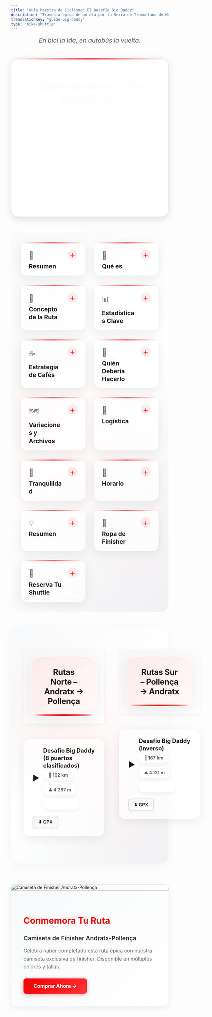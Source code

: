 ```yaml
---
title: "Guía Maestra de Ciclismo: El Desafío Big Daddy"
description: "Travesía épica de un día por la Serra de Tramuntana de Mallorca con 8 puertos clasificados y puertos bonus opcionales"
translationKey: "guide-big-daddy"
type: "bike-shuttle"
---
```


<p class="header-subtitle">
En bici la ida, en autobús la vuelta.
</p>

<div class="hero-intro-banner">
<div class="hero-intro-content">
<p class="hero-intro-centered fade-in-up">
¿Será este tu <strong>mejor día sobre la bici?</strong>
</p>
<p class="hero-intro-main fade-in-up delay-1">
Una travesía épica de todo el día por la <span class="highlight">Serra de Tramuntana de Mallorca</span> con tres puertos "bonus" opcionales para mayor desafío: <strong>Port des Canonge</strong>, <strong>Port de Valldemossa</strong> y <strong>Port de Sa Calobra</strong>
</p>
<p class="hero-intro-features fade-in-up delay-2">
Asfalto suave como la mantequilla • 8 puertos clasificados • Acantilados costeros • Bosque de pinos • Altas montañas • Pueblos con cafés frecuentes
</p>
</div>
</div>

<style>
/* Apple 2025 Design System - CSS Variables */
:root {
  --font-system: -apple-system, BlinkMacSystemFont, "SF Pro Display", "Segoe UI", Roboto, "Helvetica Neue", Arial, sans-serif;
  --brand-color: #f10000;
  --text-primary: #1d1d1f;
  --text-secondary: #6e6e73;
  --bg-primary: #ffffff;
  --bg-secondary: #f5f5f7;
  --border-light: rgba(0, 0, 0, 0.1);
  --shadow-sm: 0 2px 8px rgba(0, 0, 0, 0.08);
  --shadow-md: 0 8px 24px rgba(0, 0, 0, 0.12);
  --shadow-lg: 0 16px 48px rgba(0, 0, 0, 0.16);
  --transition-fast: 0.3s cubic-bezier(0.4, 0, 0.2, 1);
  --radius-sm: 12px;
  --radius-md: 18px;
  --radius-lg: 24px;
}

/* Typography Reset */
h1, h2, h3, p {
  font-family: var(--font-system);
  color: var(--text-primary);
}

/* Page Title */
h1 {
  text-align: center;
  margin-bottom: 1rem;
  font-size: 2.75rem;
  font-weight: 700;
  letter-spacing: -0.02em;
}

/* Header Subtitle */
.header-subtitle {
  font-size: 1.25rem;
  line-height: 1.6;
  color: var(--text-secondary);
  font-weight: 500;
  font-style: italic;
  text-align: center;
  margin: 0 auto 2.5rem auto;
  max-width: 800px;
  letter-spacing: -0.01em;
}

/* Hero Intro Banner - Clean Card Design */
.hero-intro-banner {
  margin: 0 0 3rem 0;
  padding: 3rem 2.5rem;
  background: var(--bg-primary);
  border: 1px solid var(--border-light);
  border-radius: var(--radius-lg);
  box-shadow: var(--shadow-md);
  position: relative;
  overflow: hidden;
}

.hero-intro-banner::before {
  content: '';
  position: absolute;
  top: 0;
  left: 0;
  right: 0;
  height: 4px;
  background: linear-gradient(90deg, transparent, var(--brand-color), transparent);
  opacity: 0.8;
}

/* Hero Intro Content */
.hero-intro-content {
  position: relative;
  z-index: 1;
  display: flex;
  flex-direction: column;
  gap: 1.25rem;
}

/* Centered Text */
.hero-intro-centered {
  font-size: 2rem;
  line-height: 1.3;
  font-weight: 700;
  text-align: center;
  margin: 0;
  color: var(--text-primary);
  letter-spacing: -0.02em;
}

.hero-intro-centered strong {
  background: linear-gradient(135deg, var(--brand-color) 0%, #ff3333 100%);
  -webkit-background-clip: text;
  -webkit-text-fill-color: transparent;
  background-clip: text;
}

/* Main Paragraph */
.hero-intro-main {
  font-size: 1.35rem;
  line-height: 1.6;
  color: var(--text-primary);
  font-weight: 400;
  text-align: center;
  margin: 0;
  letter-spacing: -0.01em;
}

.hero-intro-main strong {
  font-weight: 600;
  color: var(--text-primary);
}

/* Highlight Styles */
.highlight {
  background: linear-gradient(135deg, rgba(241, 0, 0, 0.1) 0%, rgba(255, 51, 51, 0.05) 100%);
  padding: 0.2rem 0.6rem;
  border-radius: 6px;
  font-weight: 600;
  color: var(--text-primary);
}

.highlight-red {
  background: linear-gradient(135deg, var(--brand-color) 0%, #ff3333 100%);
  color: white;
  padding: 0.25rem 0.75rem;
  border-radius: 8px;
  font-weight: 700;
  box-shadow: 0 2px 8px rgba(241, 0, 0, 0.25);
}

/* Hero Links */
.hero-link {
  text-decoration: none;
  display: inline-block;
  transition: var(--transition-fast);
  cursor: pointer;
}

.hero-link:hover {
  transform: translateY(-2px);
  box-shadow: 0 4px 12px rgba(241, 0, 0, 0.3);
}

/* Features Line */
.hero-intro-features {
  font-size: 1.1rem;
  line-height: 1.6;
  color: var(--text-secondary);
  text-align: center;
  margin: 0;
  font-weight: 500;
  letter-spacing: 0.01em;
}

/* Fade-in Animations */
@keyframes fadeInUp {
  from {
    opacity: 0;
    transform: translateY(20px);
  }
  to {
    opacity: 1;
    transform: translateY(0);
  }
}

.fade-in-up {
  animation: fadeInUp 0.6s cubic-bezier(0.4, 0, 0.2, 1) forwards;
  opacity: 0;
}

.fade-in-up.delay-1 {
  animation-delay: 0.15s;
}

.fade-in-up.delay-2 {
  animation-delay: 0.3s;
}

.fade-in-up.delay-3 {
  animation-delay: 0.45s;
}

/* Mobile Responsive */
@media (max-width: 768px) {
  h1 {
    font-size: 2rem;
  }

  .header-subtitle {
    font-size: 1.1rem;
    margin-bottom: 2rem;
    padding: 0 1rem;
  }

  .hero-intro-banner {
    padding: 2rem 1.5rem;
    margin: 0 0 2.5rem 0;
  }

  .hero-intro-centered {
    font-size: 1.5rem;
  }

  .hero-intro-main {
    font-size: 1.15rem;
  }

  .hero-intro-features {
    font-size: 1rem;
  }
}
</style>

<!-- INFO CARDS GRID -->
<div class="info-cards-wrapper">
<div class="info-cards-grid">

<div class="info-card" onclick="toggleCard(this)">
<div class="info-card-header">
<div class="info-card-header-top">
<span style="font-size: 1.5rem;">📸</span>
<span class="card-toggle">+</span>
</div>
<h3>Resumen</h3>
</div>
<div class="info-card-content">
<p><strong>Distancia y desnivel:</strong> Aproximadamente 162–167 km con ~4.300 m de ascenso</p>
<p><strong>Puertos:</strong> 8 clasificados</p>
<p><strong>Superficie:</strong> Asfalto suave como la mantequilla</p>
<p><strong>Paisaje:</strong> Acantilados costeros, bosque de pinos, altas montañas</p>
<p><strong>Paradas de avituallamiento:</strong> Pueblos con cafés frecuentes</p>
<p><strong>Dificultad:</strong> No es para todos – implacable en algunos tramos</p>
</div>
</div>

<div class="info-card" onclick="toggleCard(this)">
<div class="info-card-header">
<div class="info-card-header-top">
<span style="font-size: 1.5rem;">🔑</span>
<span class="card-toggle">+</span>
</div>
<h3>Qué es</h3>
</div>
<div class="info-card-content">
<p>Una travesía épica de todo el día por la Serra de Tramuntana de Mallorca con tres puertos "bonus" opcionales para mayor desafío: Port des Canonge, Port de Valldemossa y Port de Sa Calobra.</p>
<p>Tú marcas el ritmo y la estrategia de paradas. Nosotros te llevamos al punto de partida en <a href="https://mallorcacycleshuttle.company.site/products/Scheduled-Bike-Buses-c15728235" target="_blank" rel="noopener noreferrer">shuttle</a>; tú recorres la columna vertebral de la sierra; terminas con un autobús de regreso.</p>
<p>Espera subidas largas y constantes, una tras otra. "Implacable" es la palabra que más usan los ciclistas.</p>
</div>
</div>

<div class="info-card" onclick="toggleCard(this)">
<div class="info-card-header">
<div class="info-card-header-top">
<span style="font-size: 1.5rem;">🚴</span>
<span class="card-toggle">+</span>
</div>
<h3>Concepto de la Ruta</h3>
</div>
<div class="info-card-content">
<p><strong>Bus para bicis al inicio</strong> – sal fresco.</p>
<p><strong>Recorre la Tramuntana</strong> – conecta la clásica carretera costera con los puertos de alta montaña.</p>
<p><strong>Opciones adicionales</strong> – desciende al nivel del mar en uno o más puertos y vuelve a subir.</p>
<p><strong>Bus de regreso</strong> – piernas arriba, historias fuera.</p>
</div>
</div>

<div class="info-card" onclick="toggleCard(this)">
<div class="info-card-header">
<div class="info-card-header-top">
<span style="font-size: 1.5rem;">📊</span>
<span class="card-toggle">+</span>
</div>
<h3>Estadísticas Clave</h3>
</div>
<div class="info-card-content">
<p><strong>Big Daddy completo:</strong> ~162–167 km / ~4.300 m dependiendo de los extras</p>
<p><strong>Opciones de ruta de retorno más cortas:</strong> Desde ~115 km / ~2.400 m</p>
<p><strong>Vistas:</strong> Coronarás 8 puertos clasificados envueltos en algunas de las mejores vistas de Mallorca: picos de piedra caliza, laderas en terrazas, calas turquesas. En días claros puedes ver el Mediterráneo hacia Barcelona.</p>
</div>
</div>

<div class="info-card" onclick="toggleCard(this)">
<div class="info-card-header">
<div class="info-card-header-top">
<span style="font-size: 1.5rem;">☕</span>
<span class="card-toggle">+</span>
</div>
<h3>Estrategia de Cafés</h3>
</div>
<div class="info-card-content">
<p>Si tu combustible preferido es un excelente café con pastel o tapas, estás de suerte. Aproximadamente cada hora pasas por un pueblo con buenas opciones: Estellencs, Banyalbufar, Deià, Valldemossa, Sóller y más.</p>
<p><strong>Consejo profesional:</strong> Si desciendes a cualquier Port, estás al nivel del mar: la única salida es subiendo.</p>
</div>
</div>

<div class="info-card" onclick="toggleCard(this)">
<div class="info-card-header">
<div class="info-card-header-top">
<span style="font-size: 1.5rem;">💪</span>
<span class="card-toggle">+</span>
</div>
<h3>Quién Debería Hacerlo</h3>
</div>
<div class="info-card-content">
<p><strong>Esto es duro – muy duro.</strong></p>
<p>Es una marcha personal deportiva con mejor paisaje, mejores superficies y generalmente mejor clima que la mayoría de eventos.</p>
<p>Si aún no estás preparado, prepárate: los recuerdos valen la pena el esfuerzo.</p>
</div>
</div>

<div class="info-card" onclick="toggleCard(this)">
<div class="info-card-header">
<div class="info-card-header-top">
<span style="font-size: 1.5rem;">🗺️</span>
<span class="card-toggle">+</span>
</div>
<h3>Variaciones y Archivos</h3>
</div>
<div class="info-card-content">
<p>Puedes escalar el desafío:</p>
<p><strong>Opciones de ruta de retorno más cortas:</strong> Desde ~115 km / ~2.400 m</p>
<p><strong>Big Daddy completo:</strong> ~162–167 km / ~4.300 m dependiendo de los extras</p>
<p><strong>Archivos GPX:</strong> Archivos GPX completos disponibles abajo.</p>
</div>
</div>

<div class="info-card" onclick="toggleCard(this)">
<div class="info-card-header">
<div class="info-card-header-top">
<span style="font-size: 1.5rem;">🚌</span>
<span class="card-toggle">+</span>
</div>
<h3>Logística</h3>
</div>
<div class="info-card-content">
<p><strong>En bici la ida, en autobús la vuelta:</strong> Toma el <a href="https://mallorcacycleshuttle.company.site/products/Scheduled-Bike-Buses-c15728235" target="_blank" rel="noopener noreferrer">bus para bicis programado</a> al inicio, pedalea de regreso por la Tramuntana y encuentra el bus de retorno.</p>
<p><strong>Horarios:</strong> Consulta nuestros horarios actuales de buses para bicis para planificar tu día.</p>
<p><strong>Superficies de carretera:</strong> Predominantemente asfalto liso; ojo con parches húmedos en secciones sombreadas o costeras.</p>
</div>
</div>

<div class="info-card" onclick="toggleCard(this)">
<div class="info-card-header">
<div class="info-card-header-top">
<span style="font-size: 1.5rem;">🛟</span>
<span class="card-toggle">+</span>
</div>
<h3>Tranquilidad</h3>
</div>
<div class="info-card-content">
<p><strong>Mallorca Bicycle Rescue</strong></p>
<p>La ley de Murphy ocurre. Si la bici o el cuerpo fallan:</p>
<ul>
<li>Te llevamos a una tienda de bicicletas local, de vuelta a tu alojamiento o a tu tienda de alquiler: tú eliges.</li>
<li>Simple, rápido, en toda la isla.</li>
</ul>
<p><a href="https://mallorcacycleshuttle.company.site/products/Rescue-&-Recovery-c15728236" target="_blank" rel="noopener noreferrer">Obtén cobertura</a> antes de salir para que puedas pedalear lejos sin dudas.</p>
</div>
</div>

<div class="info-card" onclick="toggleCard(this)">
<div class="info-card-header">
<div class="info-card-header-top">
<span style="font-size: 1.5rem;">📅</span>
<span class="card-toggle">+</span>
</div>
<h3>Horario</h3>
</div>
<div class="info-card-content">
<p>Usa el bus para bicis a Port d'Andratx desde Port de Pollença/Alcúdia/Playa de Muro y desde Peguera, Playa de Palma y Santa Ponsa a Port de Pollença.</p>
<p><a href="https://mallorcacycleshuttle.company.site/products/Scheduled-Bike-Buses-c15728235" target="_blank" rel="noopener noreferrer" class="cta">Ver Horario y Reservar →</a></p>
</div>
</div>

<div class="info-card" onclick="toggleCard(this)">
<div class="info-card-header">
<div class="info-card-header-top">
<span style="font-size: 1.5rem;">💡</span>
<span class="card-toggle">+</span>
</div>
<h3>Resumen</h3>
</div>
<div class="info-card-content">
<p>Grandes kilómetros, gran desnivel, gran costa, grandes montañas.</p>
<p>El Desafío Big Daddy es la obra maestra de todo el día de Mallorca.</p>
<p>Planifica tus cafés, respeta las subidas, lleva lo que necesites y date tiempo.</p>
<p>Luego ve por qué los ciclistas vuelven llamándolo su mejor día sobre la bici.</p>
</div>
</div>

<div class="info-card" onclick="window.open('https://mallorcacycleshuttle.company.site/products/Andratx-Pollenca-Finishers-Unisex-Classic-T-p788401800', '_blank')" style="cursor: pointer;">
<div class="info-card-header">
<div class="info-card-header-top">
<span style="font-size: 1.5rem;">👕</span>
<span class="card-toggle">+</span>
</div>
<h3>Ropa de Finisher</h3>
</div>
<div class="info-card-content">
<p><strong>¡Celebra tu logro!</strong></p>
<p>Consigue tu camiseta exclusiva de finisher Port d'Andratx-Port de Pollença y muestra al mundo que conquistaste esta ruta épica.</p>
<p style="color: var(--brand, #f10000); font-weight: 700; margin-top: 1rem;">Comprar Ahora →</p>
</div>
</div>

<div class="info-card" onclick="window.open('https://mallorcacycleshuttle.company.site/products/Departure-towns-c28971057', '_blank')" style="cursor: pointer;">
<div class="info-card-header">
<div class="info-card-header-top">
<span style="font-size: 1.5rem;">🚌</span>
<span class="card-toggle">+</span>
</div>
<h3>Reserva Tu Shuttle</h3>
</div>
<div class="info-card-content">
<p><strong>¿Necesitas transporte para empezar tu aventura?</strong></p>
<p>Explora todos los pueblos de salida y reserva tu shuttle a Port d'Andratx o Port de Pollença. ¡Te tenemos cubierto!</p>
<p style="color: var(--brand, #f10000); font-weight: 700; margin-top: 1rem;">Ver Shuttles →</p>
</div>
</div>

</div>
</div>

<link rel="stylesheet" href="https://unpkg.com/leaflet@1.9.4/dist/leaflet.css" />
<script src="https://unpkg.com/leaflet@1.9.4/dist/leaflet.js"></script>
<script src="https://cdn.jsdelivr.net/npm/chart.js@4.4.0/dist/chart.umd.min.js"></script>

<style>
/* Info Cards Wrapper */
.info-cards-wrapper {
  margin: 2rem 0 3rem 0;
  padding: 2rem;
  background: linear-gradient(135deg, #f8f9fa 0%, #ffffff 50%, #f1f3f5 100%);
  border-radius: 24px;
  position: relative;
}

.info-cards-wrapper::before {
  content: '';
  position: absolute;
  top: 0;
  left: 0;
  right: 0;
  bottom: 0;
  background-image:
    radial-gradient(circle at 20% 50%, rgba(241, 0, 0, 0.03) 0%, transparent 50%),
    radial-gradient(circle at 80% 80%, rgba(255, 51, 51, 0.02) 0%, transparent 50%);
  border-radius: 24px;
  pointer-events: none;
}

/* Info Cards Grid */
.info-cards-grid {
  display: grid;
  grid-template-columns: 1fr;
  gap: 1.5rem;
  position: relative;
  z-index: 1;
}

@media (min-width: 768px) {
  .info-cards-grid {
    grid-template-columns: repeat(2, 1fr);
    gap: 1.75rem;
  }
}

@media (min-width: 1024px) {
  .info-cards-grid {
    grid-template-columns: repeat(3, 1fr);
    gap: 2rem;
  }
}

/* Hide all cards when one is expanded */
.info-cards-grid.has-expanded .info-card {
  display: none;
}

/* Show only the expanded card */
.info-cards-grid.has-expanded .info-card.expanded {
  display: block;
}

/* Routes 2-Column Layout - Premium Wrapper */
.routes-2col-wrapper {
  display: grid;
  grid-template-columns: 1fr;
  gap: 3rem;
  margin: 3rem 0 2rem 0;
  padding: 2.5rem;
  background: linear-gradient(135deg, #f8f9fa 0%, #ffffff 50%, #f1f3f5 100%);
  border-radius: 28px;
  position: relative;
  box-shadow: 0 8px 32px rgba(0, 0, 0, 0.04);
}

.routes-2col-wrapper::before {
  content: '';
  position: absolute;
  top: 0;
  left: 0;
  right: 0;
  bottom: 0;
  background-image:
    radial-gradient(circle at 30% 40%, rgba(241, 0, 0, 0.04) 0%, transparent 50%),
    radial-gradient(circle at 70% 70%, rgba(255, 51, 51, 0.03) 0%, transparent 50%);
  border-radius: 28px;
  pointer-events: none;
}

@media (min-width: 768px) {
  .routes-2col-wrapper {
    grid-template-columns: repeat(2, 1fr);
    gap: 3rem;
  }
}

.routes-column {
  display: flex;
  flex-direction: column;
  gap: 0;
  position: relative;
  z-index: 1;
}

/* Hide all routes when one is expanded */
.routes-2col-wrapper.has-expanded .route-item {
  display: none;
}

/* Show only the expanded route */
.routes-2col-wrapper.has-expanded .route-item.active {
  display: block;
}

/* Make the column containing the active route span full width */
.routes-2col-wrapper.has-expanded .routes-column:has(.route-item.active) {
  grid-column: 1 / -1;
}

/* Hide empty columns when a route is expanded */
.routes-2col-wrapper.has-expanded .routes-column:not(:has(.route-item.active)) {
  display: none;
}

.info-card {
  background: rgba(255, 255, 255, 0.7);
  backdrop-filter: blur(10px);
  -webkit-backdrop-filter: blur(10px);
  border: 1px solid rgba(255, 255, 255, 0.4);
  border-radius: 20px;
  overflow: hidden;
  transition: all 0.4s cubic-bezier(0.4, 0, 0.2, 1);
  cursor: pointer;
  box-shadow: 0 8px 32px rgba(0, 0, 0, 0.08);
  position: relative;
}

.info-card::before {
  content: '';
  position: absolute;
  top: 0;
  left: 0;
  right: 0;
  height: 4px;
  background: linear-gradient(90deg, transparent, var(--brand-color, #f10000), transparent);
  opacity: 0.6;
  transition: all 0.4s ease;
  z-index: 2;
}

.info-card:hover::before {
  height: 5px;
  opacity: 1;
}

.info-card:hover {
  transform: translateY(-4px);
  box-shadow: 0 12px 48px rgba(241, 0, 0, 0.15);
  border-color: rgba(241, 0, 0, 0.2);
}

.info-card.expanded {
  background: rgba(255, 255, 255, 0.85);
  backdrop-filter: blur(20px);
  -webkit-backdrop-filter: blur(20px);
  box-shadow: 0 16px 64px rgba(241, 0, 0, 0.2);
  border-color: rgba(241, 0, 0, 0.3);
  grid-column: 1 / -1;
  transform: scale(1.02);
}

.info-card.expanded::before {
  height: 5px;
  opacity: 1;
}

.info-card-header {
  display: flex;
  flex-direction: column;
  gap: 0.5rem;
  padding: 1.75rem 1.5rem 1rem 1.5rem;
  user-select: none;
  position: relative;
  z-index: 1;
}

.info-card-header-top {
  display: flex;
  align-items: flex-start;
  justify-content: space-between;
  position: relative;
}

/* Info Icon - Monochrome Style */
.info-icon {
  font-size: 2.5rem;
  filter: grayscale(100%);
  opacity: 0.6;
  transition: all 0.4s cubic-bezier(0.4, 0, 0.2, 1);
  display: inline-block;
}

.info-card:hover .info-icon {
  filter: grayscale(0%);
  opacity: 1;
  transform: scale(1.1);
}

.info-card.expanded .info-icon {
  filter: grayscale(0%);
  opacity: 1;
  transform: scale(1.15);
}

/* Legacy Icon Support - Top Right */
.info-card-header-top > span:first-child {
  font-size: 2.5rem;
  filter: grayscale(100%);
  opacity: 0.6;
  transition: all 0.4s cubic-bezier(0.4, 0, 0.2, 1);
  display: inline-block;
}

.info-card:hover .info-card-header-top > span:first-child {
  filter: grayscale(0%);
  opacity: 1;
  transform: scale(1.1);
}

.info-card.expanded .info-card-header-top > span:first-child {
  filter: grayscale(0%);
  opacity: 1;
  transform: scale(1.15);
}

.info-card-header h3 {
  margin: 0;
  font-size: 1.2rem;
  color: #222;
  font-weight: 700;
  padding-right: 3rem;
  line-height: 1.3;
}

.card-toggle {
  font-size: 1.8rem;
  font-weight: 300;
  color: rgba(241, 0, 0, 0.8);
  transition: all 0.4s cubic-bezier(0.4, 0, 0.2, 1);
  flex-shrink: 0;
  width: 32px;
  height: 32px;
  display: flex;
  align-items: center;
  justify-content: center;
  background: rgba(241, 0, 0, 0.08);
  border-radius: 50%;
  margin-top: -0.25rem;
}

.info-card:hover .card-toggle {
  background: rgba(241, 0, 0, 0.12);
  transform: scale(1.1);
}

.info-card.expanded .card-toggle {
  transform: rotate(45deg) scale(1.15);
  background: rgba(241, 0, 0, 0.15);
  color: rgba(241, 0, 0, 1);
}

.info-card-content {
  max-height: 0;
  overflow: hidden;
  transition: max-height 0.5s cubic-bezier(0.4, 0, 0.2, 1), padding 0.5s ease;
  padding: 0 1.5rem;
  position: relative;
  z-index: 1;
}

.info-card.expanded .info-card-content {
  max-height: 2000px;
  padding: 0 1.5rem 1.75rem 1.5rem;
}

.info-card-content p {
  margin: 0 0 0.85rem 0;
  line-height: 1.7;
  color: #333;
  font-size: 0.95rem;
}

.info-card-content p:last-child {
  margin-bottom: 0;
}

.info-card-content strong {
  color: #111;
  font-weight: 700;
}

.info-card-content a {
  color: rgba(241, 0, 0, 0.9);
  text-decoration: none;
  font-weight: 600;
  transition: all 0.3s ease;
  border-bottom: 1px solid rgba(241, 0, 0, 0.3);
}

.info-card-content a:hover {
  color: rgba(241, 0, 0, 1);
  border-bottom-color: rgba(241, 0, 0, 0.6);
}

.info-card-content .cta {
  display: inline-block;
  background: linear-gradient(135deg, rgba(241, 0, 0, 1) 0%, rgba(255, 51, 51, 0.95) 100%);
  color: white;
  padding: 0.85rem 1.75rem;
  border-radius: 12px;
  text-decoration: none;
  font-weight: 700;
  margin-top: 1rem;
  transition: all 0.4s cubic-bezier(0.4, 0, 0.2, 1);
  box-shadow: 0 4px 16px rgba(241, 0, 0, 0.25);
  border: none;
  border-bottom: none;
}

.info-card-content .cta:hover {
  background: linear-gradient(135deg, rgba(209, 0, 0, 1) 0%, rgba(241, 0, 0, 1) 100%);
  transform: translateY(-2px);
  box-shadow: 0 6px 24px rgba(241, 0, 0, 0.4);
}

.info-card-content ul {
  margin: 0;
  padding-left: 1.5rem;
}

.info-card-content li {
  margin-bottom: 0.65rem;
  line-height: 1.7;
  color: #333;
  font-size: 0.95rem;
}

/* Finisher's Gear CTA Card - Special Styling */
.info-card-cta {
  background: white;
  border: 2px solid var(--brand, #f10000);
  border-radius: 12px;
  overflow: hidden;
  transition: all 0.3s ease;
  cursor: pointer;
  box-shadow: 0 6px 20px rgba(241, 0, 0, 0.15);
  text-decoration: none;
  display: block;
  position: relative;
  grid-column: 1 / -1;
}

.info-card-cta::before {
  content: '';
  position: absolute;
  top: 0;
  left: 0;
  right: 0;
  bottom: 0;
  background: linear-gradient(135deg, rgba(241, 0, 0, 0.03) 0%, transparent 100%);
  pointer-events: none;
}

.info-card-cta:hover {
  transform: translateY(-4px);
  box-shadow: 0 10px 30px rgba(241, 0, 0, 0.25);
  border-width: 3px;
}

.info-card-cta .info-card-header {
  background: linear-gradient(135deg, #fff5f5 0%, #fff 100%);
  padding: 1.25rem;
  user-select: none;
}

.info-card-content-cta {
  max-height: 0;
  overflow: hidden;
  transition: max-height 0.4s ease, padding 0.4s ease;
  padding: 0 1.25rem;
}

.info-card-content-cta p {
  margin: 0 0 0.75rem 0;
  line-height: 1.6;
  color: var(--text);
}

.info-card-content-cta p:last-child {
  margin-bottom: 0;
}

.info-card-content ul {
  margin: 0;
  padding-left: 1.25rem;
  line-height: 1.8;
}

.info-card-content li {
  margin-bottom: 0.5rem;
}

.info-card-content a {
  color: var(--brand);
  text-decoration: underline;
}

.info-card-content a:hover {
  text-decoration: none;
}

/* Accordion Section Headers */
.route-section {
  margin: 2rem 0 1.5rem 0;
  padding: 1.5rem;
  background: linear-gradient(135deg, #f8f8f8 0%, #fff 100%);
  border-radius: 8px;
  box-shadow: 0 2px 8px rgba(0,0,0,0.05);
}

.route-section h2 {
  margin: 0;
  font-size: 1.6rem;
  font-weight: 700;
  color: var(--text);
  display: flex;
  align-items: center;
  gap: 0.75rem;
}

/* Accordion Container */
.route-accordion {
  display: flex;
  flex-direction: column;
  gap: 1.5rem;
  margin: 1.5rem 0 3rem 0;
}

/* Accordion Item - Glassmorphism */
.route-item {
  border: 1px solid rgba(255, 255, 255, 0.4);
  border-radius: 20px;
  background: rgba(255, 255, 255, 0.65);
  backdrop-filter: blur(10px);
  -webkit-backdrop-filter: blur(10px);
  overflow: hidden;
  transition: all 0.4s cubic-bezier(0.4, 0, 0.2, 1);
  box-shadow: 0 8px 32px rgba(0, 0, 0, 0.08);
  position: relative;
}

.route-item::before {
  content: '';
  position: absolute;
  top: 0;
  left: 0;
  right: 0;
  bottom: 0;
  background: linear-gradient(135deg, rgba(241, 0, 0, 0.04) 0%, rgba(255, 51, 51, 0.01) 100%);
  opacity: 0;
  transition: opacity 0.4s ease;
  z-index: 0;
  border-radius: 20px;
}

.route-item:hover {
  transform: translateY(-3px);
  box-shadow: 0 12px 48px rgba(241, 0, 0, 0.12);
  border-color: rgba(241, 0, 0, 0.2);
}

.route-item:hover::before {
  opacity: 1;
}

.route-item.active {
  background: rgba(255, 255, 255, 0.85);
  backdrop-filter: blur(20px);
  -webkit-backdrop-filter: blur(20px);
  border-color: rgba(241, 0, 0, 0.3);
  box-shadow: 0 16px 64px rgba(241, 0, 0, 0.18);
  transform: scale(1.01);
}

.route-item.active::before {
  opacity: 1;
}

/* Accordion Header - Premium Glass Effect */
.route-header {
  display: flex;
  align-items: center;
  justify-content: space-between;
  padding: 1.5rem 1.75rem;
  cursor: pointer;
  user-select: none;
  gap: 1.25rem;
  flex-wrap: wrap;
  background: transparent;
  transition: all 0.4s cubic-bezier(0.4, 0, 0.2, 1);
  position: relative;
  z-index: 1;
}

.route-header:hover {
  background: rgba(255, 245, 245, 0.3);
}

.route-item.active .route-header {
  background: rgba(255, 240, 240, 0.4);
  padding-bottom: 1.75rem;
}

/* Close X button - only show when route is active */
.route-item.active .route-header::after {
  content: '✕';
  position: absolute;
  top: 1rem;
  right: 1rem;
  font-size: 1.5rem;
  color: var(--brand, #f10000);
  font-weight: 700;
  line-height: 1;
  opacity: 0.7;
  transition: opacity 0.2s ease;
}

.route-item.active .route-header:hover::after {
  opacity: 1;
}

.route-title-section {
  display: flex;
  align-items: center;
  gap: 0.75rem;
  flex: 1;
  min-width: 200px;
}

.route-icon {
  font-size: 1.5rem;
  transition: transform 0.3s ease;
  color: var(--brand);
}

.route-item.active .route-icon {
  transform: rotate(90deg);
}

.route-title {
  font-weight: 700;
  font-size: 1.15rem;
  color: var(--text);
  line-height: 1.3;
}

.route-stats-inline {
  display: flex;
  gap: 0.75rem;
  color: #555;
  font-size: 0.9rem;
  font-weight: 600;
  flex-wrap: wrap;
  align-items: center;
}

.route-stats-inline span {
  white-space: nowrap;
  display: flex;
  align-items: center;
  gap: 0.35rem;
  padding: 0.5rem 1rem;
  background: rgba(255, 255, 255, 0.6);
  backdrop-filter: blur(8px);
  -webkit-backdrop-filter: blur(8px);
  border: 1px solid rgba(255, 255, 255, 0.5);
  border-radius: 20px;
  box-shadow: 0 4px 12px rgba(0, 0, 0, 0.06);
  transition: all 0.3s cubic-bezier(0.4, 0, 0.2, 1);
}

.route-stats-inline span:hover {
  background: rgba(255, 255, 255, 0.8);
  transform: translateY(-1px);
  box-shadow: 0 6px 16px rgba(0, 0, 0, 0.08);
}

.difficulty-badge {
  display: inline-block;
  padding: 0.5rem 1.1rem;
  border-radius: 20px;
  font-size: 0.75rem;
  font-weight: 800;
  text-transform: uppercase;
  letter-spacing: 0.8px;
  box-shadow: 0 4px 16px rgba(0, 0, 0, 0.12);
  backdrop-filter: blur(8px);
  -webkit-backdrop-filter: blur(8px);
  border: 1px solid rgba(255, 255, 255, 0.3);
  transition: all 0.3s cubic-bezier(0.4, 0, 0.2, 1);
}

.difficulty-badge:hover {
  transform: scale(1.05);
  box-shadow: 0 6px 20px rgba(0, 0, 0, 0.16);
}

.difficulty-moderate {
  background: linear-gradient(135deg, #FFA726 0%, #FF9800 100%);
  color: white;
  border: 2px solid #FF9800;
}

.difficulty-hard {
  background: linear-gradient(135deg, #EF5350 0%, #E53935 100%);
  color: white;
  border: 2px solid #E53935;
}

.difficulty-very-hard {
  background: linear-gradient(135deg, #C62828 0%, #B71C1C 100%);
  color: white;
  border: 2px solid #B71C1C;
}

.difficulty-epic {
  background: linear-gradient(135deg, #FFD700 0%, #FFA500 100%);
  color: #000;
  border: 2px solid #FFA500;
  font-weight: 900;
  box-shadow: 0 4px 12px rgba(255, 215, 0, 0.3);
}

.route-actions {
  display: flex;
  gap: 0.5rem;
}

.gpx-download {
  padding: 0.6rem 1rem;
  background: linear-gradient(135deg, #f5f5f5 0%, #fff 100%);
  border: 2px solid #ddd;
  border-radius: 8px;
  font-size: 0.9rem;
  font-weight: 600;
  color: var(--text);
  text-decoration: none;
  transition: all 0.3s ease;
  white-space: nowrap;
  box-shadow: 0 2px 4px rgba(0,0,0,0.05);
}

.gpx-download:hover {
  background: var(--brand);
  color: white;
  border-color: var(--brand);
  text-decoration: none;
  transform: translateY(-2px);
  box-shadow: 0 4px 8px rgba(241,0,0,0.3);
}

/* Accordion Content */
.route-content {
  max-height: 0;
  overflow: hidden;
  transition: max-height 0.4s ease;
}

.route-item.active .route-content {
  max-height: 2000px;
}

.route-content-inner {
  padding: 0 1.25rem 1.25rem 1.25rem;
}

.route-description {
  margin: 0 0 1.5rem 0;
  padding: 1rem;
  background: #f9f9f9;
  border-left: 3px solid var(--brand);
  border-radius: 4px;
  font-style: italic;
  color: var(--muted);
}

/* Map and Elevation Containers */
.route-map {
  height: 500px;
  width: 100%;
  border-radius: 8px;
  margin-bottom: 1.5rem;
  border: 1px solid #eee;
  overflow: hidden;
  background: #aad3df;
}

.route-map .leaflet-tile-container {
  opacity: 1 !important;
}

.route-map .leaflet-tile,
.route-map .leaflet-tile-pane img,
.route-map img.leaflet-tile {
  opacity: 1 !important;
  visibility: visible !important;
  width: 256px !important;
  height: 256px !important;
  max-width: 256px !important;
  max-height: 256px !important;
  min-width: 256px !important;
  min-height: 256px !important;
}

.route-map .leaflet-layer {
  opacity: 1 !important;
}

.route-map img {
  max-width: none !important;
  width: auto !important;
  height: auto !important;
}

.route-map .leaflet-overlay-pane {
  z-index: 400 !important;
  pointer-events: none !important;
}

.route-map .leaflet-overlay-pane svg,
.route-map svg.leaflet-zoom-animated {
  overflow: visible !important;
  max-width: none !important;
  max-height: none !important;
  min-width: 0 !important;
  min-height: 0 !important;
  display: block !important;
  position: absolute !important;
}

/* Critical: Override main.css rule that forces height:auto on all SVGs */
main .container .prose .route-map svg,
.route-map .leaflet-overlay-pane svg,
.route-map svg {
  max-width: none !important;
  max-height: none !important;
  height: initial !important;
  width: initial !important;
}

.route-map .leaflet-overlay-pane path,
.route-map path.leaflet-interactive,
.route-map svg path,
.route-map path.route-polyline {
  visibility: visible !important;
  display: block !important;
  opacity: 0.8 !important;
  stroke: #f10000 !important;
  stroke-width: 3px !important;
  stroke-opacity: 0.8 !important;
  fill: none !important;
  fill-opacity: 0 !important;
  pointer-events: auto !important;
  vector-effect: non-scaling-stroke !important;
  stroke-linecap: round !important;
  stroke-linejoin: round !important;
  transform: none !important;
}

path.route-polyline {
  stroke: #f10000 !important;
  stroke-width: 3px !important;
  visibility: visible !important;
  opacity: 0.8 !important;
}

.route-map .leaflet-marker-icon,
.route-map .leaflet-marker-pane img {
  max-width: none !important;
  min-width: 25px !important;
  min-height: 41px !important;
  width: 25px !important;
  height: 41px !important;
}

.route-map .leaflet-marker-shadow {
  max-width: none !important;
  width: 41px !important;
  height: 41px !important;
}

.route-map .custom-marker {
  width: 30px !important;
  height: 30px !important;
  display: block !important;
  visibility: visible !important;
  opacity: 1 !important;
}

.route-map .custom-marker div {
  width: 30px !important;
  height: 30px !important;
  display: block !important;
  visibility: visible !important;
  opacity: 1 !important;
}

.elevation-profile {
  height: 300px;
  width: 100%;
  background: white;
  padding: 1rem;
  border-radius: 8px;
  border: 1px solid #eee;
}

.elevation-profile canvas {
  max-width: 100% !important;
}

/* Coming Soon Placeholder */
.coming-soon {
  padding: 2rem;
  text-align: center;
  background: #f9f9f9;
  border-radius: 8px;
  color: var(--muted);
}

/* Mobile Responsive */
@media (max-width: 768px) {
  .route-header {
    flex-direction: column;
    align-items: flex-start;
    gap: 0.75rem;
  }

  .route-stats-inline {
    font-size: 0.85rem;
  }

  .route-map {
    height: 400px;
  }

  .elevation-profile {
    height: 250px;
  }
}
</style>

<!-- ROUTES 2-COLUMN LAYOUT -->
<div class="routes-2col-wrapper">

<!-- LEFT COLUMN: NORTH ROUTES -->
<div class="routes-column">

<div class="route-section">
<h2 id="north-routes" class="route-direction-header">Rutas Norte – Andratx → Pollença</h2>
</div>

<div class="route-accordion">
  <!-- Route 1: Big Daddy Full -->
  <div class="route-item" id="route-north-1">
    <div class="route-header" onclick="toggleRoute('north-1')">
      <div class="route-title-section">
        <span class="route-icon">▶</span>
        <div>
          <div class="route-title">Desafío Big Daddy (8 puertos clasificados)</div>
          <div class="route-stats-inline">
            <span>📏 162 km</span>
            <span>⛰️ 4.267 m</span>
            <span class="difficulty-badge difficulty-very-hard">Muy Difícil</span>
          </div>
        </div>
      </div>
      <div class="route-actions">
        <a href="/routes/portandratx-pollenca-big-daddy.gpx" download class="gpx-download" onclick="event.stopPropagation()">⬇ GPX</a>
      </div>
    </div>
    <div class="route-content">
      <div class="route-content-inner">
        <p class="route-description">Tramo costero + Port des Canonge + Port Valldemossa → lado largo Puig Major → acueducto → Coll dels Reis → Sa Calobra (bajada y subida) → Lluc → Pollença/Port. Muy difícil.</p>
        <div id="map-north-1" class="route-map"></div>
        <div class="elevation-profile">
          <canvas id="chart-north-1"></canvas>
        </div>
      </div>
    </div>
  </div>

</div>

</div>

<!-- RIGHT COLUMN: SOUTH ROUTES -->
<div class="routes-column">

<div class="route-section">
<h2 id="south-routes" class="route-direction-header">Rutas Sur – Pollença → Andratx</h2>
</div>

<div class="route-accordion">
  <!-- Route 9: Big Daddy Reverse -->
  <div class="route-item" id="route-south-3">
    <div class="route-header" onclick="toggleRoute('south-3')">
      <div class="route-title-section">
        <span class="route-icon">▶</span>
        <div>
          <div class="route-title">Desafío Big Daddy (inverso)</div>
          <div class="route-stats-inline">
            <span>📏 167 km</span>
            <span>⛰️ 4.121 m</span>
            <span class="difficulty-badge difficulty-very-hard">Muy Difícil</span>
          </div>
        </div>
      </div>
      <div class="route-actions">
        <a href="/routes/portpollenca-portandratx-big-daddy.gpx" download class="gpx-download" onclick="event.stopPropagation()">⬇ GPX</a>
      </div>
    </div>
    <div class="route-content">
      <div class="route-content-inner">
        <p class="route-description">Igual conceptualmente, incluyendo los tres "ports" (Canonge, Valldemossa, Sa Calobra). Solo para escaladores fuertes.</p>
        <div id="map-south-3" class="route-map"></div>
        <div class="elevation-profile">
          <canvas id="chart-south-3"></canvas>
        </div>
      </div>
    </div>
  </div>


</div>

</div>

</div>

<script>
// Toggle info card expansion
function toggleCard(card) {
  const wasExpanded = card.classList.contains('expanded');
  const grid = card.closest('.info-cards-grid');

  // Close all other cards
  document.querySelectorAll('.info-card.expanded').forEach(c => {
    c.classList.remove('expanded');
  });

  // Toggle this card
  if (!wasExpanded) {
    card.classList.add('expanded');
    grid.classList.add('has-expanded');
  } else {
    grid.classList.remove('has-expanded');
  }
}

// Smooth scroll to product panel (CTA card click)
function smoothScrollToProduct(event) {
  // Prevent any default behavior
  if (event) {
    event.stopPropagation();
  }

  const target = document.getElementById('finishers-gear');
  if (target) {
    target.scrollIntoView({
      behavior: 'smooth',
      block: 'start'
    });
  }
}

// Route configuration
// Using -web.gpx files for display (75% smaller), original files for downloads
const routes = {
  'north-1': { gpx: 'portandratx-pollenca-vanilla-web.gpx', startName: 'Port d\'Andratx', endName: 'Port de Pollença' },
  'north-2': { gpx: 'portandratx-pollenca-via-caimari-web.gpx', startName: 'Port d\'Andratx', endName: 'Port de Pollença' },
  'north-3': { gpx: 'portandratx-pollenca-portvalldemossa-web.gpx', startName: 'Port d\'Andratx', endName: 'Port de Pollença' },
  'north-4': { gpx: 'portandratx-pollenca-valldemossa-sacalobra-web.gpx', startName: 'Port d\'Andratx', endName: 'Port de Pollença' },
  'north-5': { gpx: 'portandratx-pollenca-big-daddy-web.gpx', startName: 'Port d\'Andratx', endName: 'Port de Pollença' },
  'north-6': { gpx: 'portandratx-pollenca-colldesoller-orient-web.gpx', startName: 'Port d\'Andratx', endName: 'Port de Pollença' },
  'south-1': { gpx: 'portpollenca-portandratx-vanilla-web.gpx', startName: 'Port de Pollença', endName: 'Port d\'Andratx' },
  'south-2': { gpx: 'portpollenca-portandratx-canonge-valldemossa-web.gpx', startName: 'Port de Pollença', endName: 'Port d\'Andratx' },
  'south-3': { gpx: 'portpollenca-portandratx-puigpunyent-web.gpx', startName: 'Port de Pollença', endName: 'Port d\'Andratx' },
  'south-3': { gpx: 'portpollenca-portandratx-big-daddy-web.gpx', startName: 'Port de Pollença', endName: 'Port d\'Andratx' },
  'south-5': { gpx: 'portpollenca-portandratx-formentor-web.gpx', startName: 'Port de Pollença', endName: 'Port d\'Andratx' }
};

const loadedRoutes = {};

// Toggle accordion item
function toggleRoute(routeId) {
  const item = document.getElementById('route-' + routeId);
  const wasActive = item.classList.contains('active');
  const wrapper = document.querySelector('.routes-2col-wrapper');

  // Close all other items
  document.querySelectorAll('.route-item').forEach(el => {
    el.classList.remove('active');
  });

  // Open this item if it wasn't active
  if (!wasActive) {
    item.classList.add('active');
    wrapper.classList.add('has-expanded');

    // Load route if not already loaded
    if (!loadedRoutes[routeId]) {
      loadRoute(routeId);
      loadedRoutes[routeId] = true;
    }
  } else {
    wrapper.classList.remove('has-expanded');
  }
}

// Load and render a route
async function loadRoute(routeId) {
  const config = routes[routeId];
  if (!config) return;

  try {
    // Fetch GPX
    const response = await fetch('/routes/' + config.gpx);
    const gpxText = await response.text();
    const parser = new DOMParser();
    const gpxDoc = parser.parseFromString(gpxText, 'text/xml');

    // Extract coordinates
    const trkpts = Array.from(gpxDoc.querySelectorAll('trkpt'));
    const coordinates = trkpts.map(pt => ({
      lat: parseFloat(pt.getAttribute('lat')),
      lon: parseFloat(pt.getAttribute('lon')),
      ele: parseFloat(pt.querySelector('ele').textContent)
    }));

    // Render map
    renderMap(routeId, coordinates, config);

    // Render elevation chart
    renderElevationChart(routeId, coordinates);

  } catch (error) {
    console.error('Error loading route:', error);
  }
}

// Render map
function renderMap(routeId, coordinates, config) {
  const mapId = 'map-' + routeId;
  const mapDiv = document.getElementById(mapId);

  console.log('Rendering map for', routeId);
  console.log('Map div dimensions:', mapDiv.offsetWidth, 'x', mapDiv.offsetHeight);

  // Initialize map
  const map = L.map(mapId).setView([coordinates[0].lat, coordinates[0].lon], 10);
  console.log('Map initialized');

  // Add tiles
  const tileLayer = L.tileLayer('https://tile.openstreetmap.org/{z}/{x}/{y}.png', {
    attribution: '&copy; OpenStreetMap contributors',
    maxZoom: 19
  });

  tileLayer.on('tileload', function() {
    console.log('Tile loaded for', routeId);
  });

  tileLayer.on('tileerror', function(error) {
    console.error('Tile error for', routeId, error);
  });

  tileLayer.addTo(map);
  console.log('Tiles added');

  // Add route line with explicit stroke properties
  const routeLine = L.polyline(coordinates.map(c => [c.lat, c.lon]), {
    color: '#f10000',
    weight: 3,
    opacity: 0.8,
    fillOpacity: 0,
    lineCap: 'round',
    lineJoin: 'round',
    className: 'route-polyline',
    smoothFactor: 0,  // Disable path simplification
    noClip: true      // Don't clip the path
  }).addTo(map);

  // Explicitly bring polyline to front
  routeLine.bringToFront();

  console.log('Route line added with', coordinates.length, 'points');
  console.log('Route line bounds:', routeLine.getBounds());

  // Check the actual DOM element
  setTimeout(() => {
    const pathElement = routeLine.getElement();
    if (pathElement) {
      console.log('Route line DOM element found');
      console.log('Path element tag:', pathElement.tagName);
      console.log('Path element class:', pathElement.className);
      console.log('Path computed stroke:', window.getComputedStyle(pathElement).stroke);
      console.log('Path computed stroke-width:', window.getComputedStyle(pathElement).strokeWidth);
      console.log('Path computed display:', window.getComputedStyle(pathElement).display);
      console.log('Path computed visibility:', window.getComputedStyle(pathElement).visibility);
    } else {
      console.error('Route line DOM element NOT found!');
    }
  }, 500);

  // Create custom marker icons with inline SVG
  const startIcon = L.divIcon({
    html: '<div style="width:30px;height:30px;background:#00ff00;border:3px solid white;border-radius:50%;box-shadow:0 2px 5px rgba(0,0,0,0.3);"></div>',
    className: 'custom-marker',
    iconSize: [30, 30],
    iconAnchor: [15, 15]
  });

  const endIcon = L.divIcon({
    html: '<div style="width:30px;height:30px;background:#ff0000;border:3px solid white;border-radius:50%;box-shadow:0 2px 5px rgba(0,0,0,0.3);"></div>',
    className: 'custom-marker',
    iconSize: [30, 30],
    iconAnchor: [15, 15]
  });

  // Add markers with custom icons
  L.marker([coordinates[0].lat, coordinates[0].lon], { icon: startIcon })
    .addTo(map)
    .bindPopup('<strong>Inicio:</strong> ' + config.startName);
  console.log('Start marker added');

  const lastIdx = coordinates.length - 1;
  L.marker([coordinates[lastIdx].lat, coordinates[lastIdx].lon], { icon: endIcon })
    .addTo(map)
    .bindPopup('<strong>Fin:</strong> ' + config.endName);
  console.log('End marker added');

  // Fit bounds
  map.fitBounds(routeLine.getBounds(), { padding: [50, 50] });
  console.log('Bounds fitted');

  // Force resize after animation
  setTimeout(() => {
    map.invalidateSize();
    console.log('Map invalidated for', routeId, 'new dimensions:', mapDiv.offsetWidth, 'x', mapDiv.offsetHeight);

    // Debug: Check tile visibility
    const tiles = mapDiv.querySelectorAll('.leaflet-tile');
    console.log('Number of tiles in DOM:', tiles.length);
    if (tiles.length > 0) {
      console.log('First tile dimensions:', tiles[0].offsetWidth, 'x', tiles[0].offsetHeight);
      console.log('First tile computed style:', window.getComputedStyle(tiles[0]).width, window.getComputedStyle(tiles[0]).height);
    }

    // Debug: Check route visibility
    const overlayPane = mapDiv.querySelector('.leaflet-overlay-pane');
    console.log('Overlay pane:', overlayPane ? 'found' : 'NOT FOUND');

    if (overlayPane) {
      const svgs = overlayPane.querySelectorAll('svg');
      console.log('SVGs in overlay:', svgs.length);
      if (svgs.length > 0) {
        const svg = svgs[0];
        console.log('SVG dimensions:', svg.getAttribute('width'), 'x', svg.getAttribute('height'));
        console.log('SVG style:', svg.style.cssText);
        console.log('SVG position:', window.getComputedStyle(svg).position);
      }
    }

    const paths = mapDiv.querySelectorAll('path');
    console.log('Number of path elements:', paths.length);
    if (paths.length > 0) {
      const pathStyle = window.getComputedStyle(paths[0]);
      console.log('Path stroke:', pathStyle.stroke, 'stroke-width:', pathStyle.strokeWidth, 'visibility:', pathStyle.visibility);
      console.log('Path d attribute length:', paths[0].getAttribute('d') ? paths[0].getAttribute('d').length : 0);

      // Check path bounding box
      try {
        const bbox = paths[0].getBBox();
        console.log('Path bbox:', bbox.x, bbox.y, bbox.width, bbox.height);

        // Check if bbox is outside visible area
        const svg = paths[0].closest('svg');
        const svgRect = svg.getBoundingClientRect();
        const pathRect = paths[0].getBoundingClientRect();
        console.log('SVG screen position:', svgRect.x, svgRect.y, svgRect.width, svgRect.height);
        console.log('Path screen position:', pathRect.x, pathRect.y, pathRect.width, pathRect.height);
        console.log('SVG viewBox:', svg.getAttribute('viewBox'));
        console.log('SVG transform:', svg.style.transform);

        // Sample first few path coordinates
        const dAttr = paths[0].getAttribute('d');
        const firstCoords = dAttr.substring(0, 200);
        console.log('First 200 chars of path d:', firstCoords);
      } catch(e) {
        console.log('Could not get bbox:', e.message);
      }
    }

    // Debug: Check markers
    const markers = mapDiv.querySelectorAll('.leaflet-marker-icon');
    console.log('Number of markers:', markers.length);
    if (markers.length > 0) {
      console.log('First marker dimensions:', markers[0].offsetWidth, 'x', markers[0].offsetHeight);
    }
  }, 1000);
}

// Render elevation chart
function renderElevationChart(routeId, coordinates) {
  const chartId = 'chart-' + routeId;
  const ctx = document.getElementById(chartId).getContext('2d');

  // Calculate cumulative distance
  const distancePoints = [0];
  for (let i = 1; i < coordinates.length; i++) {
    const lat1 = coordinates[i-1].lat * Math.PI / 180;
    const lat2 = coordinates[i].lat * Math.PI / 180;
    const dLat = (coordinates[i].lat - coordinates[i-1].lat) * Math.PI / 180;
    const dLon = (coordinates[i].lon - coordinates[i-1].lon) * Math.PI / 180;
    const a = Math.sin(dLat/2) * Math.sin(dLat/2) +
              Math.cos(lat1) * Math.cos(lat2) *
              Math.sin(dLon/2) * Math.sin(dLon/2);
    const c = 2 * Math.atan2(Math.sqrt(a), Math.sqrt(1-a));
    distancePoints.push(distancePoints[i-1] + 6371 * c);
  }

  // Sample data
  const sampleRate = 10;
  const sampledDistances = distancePoints.filter((_, i) => i % sampleRate === 0);
  const sampledElevations = coordinates.filter((_, i) => i % sampleRate === 0).map(c => c.ele);

  new Chart(ctx, {
    type: 'line',
    data: {
      labels: sampledDistances.map(d => d.toFixed(1)),
      datasets: [{
        label: 'Altitud (m)',
        data: sampledElevations,
        borderColor: '#f10000',
        backgroundColor: 'rgba(241, 0, 0, 0.1)',
        borderWidth: 2,
        fill: true,
        tension: 0.4,
        pointRadius: 0
      }]
    },
    options: {
      responsive: true,
      maintainAspectRatio: false,
      plugins: {
        legend: { display: false },
        tooltip: {
          callbacks: {
            title: (context) => 'Distancia: ' + context[0].label + ' km',
            label: (context) => 'Altitud: ' + context.parsed.y.toFixed(0) + ' m'
          }
        }
      },
      scales: {
        x: {
          title: { display: true, text: 'Distancia (km)' },
          ticks: { maxTicksLimit: 15 }
        },
        y: {
          title: { display: true, text: 'Altitud (m)' }
        }
      },
      interaction: {
        intersect: false,
        mode: 'index'
      }
    }
  });
}

</script>

<!-- Finisher's T-Shirt Product -->
<div id="finishers-gear" class="finishers-tshirt-horizontal" style="margin: 4rem auto 2rem; max-width: 1000px; scroll-margin-top: 2rem;">
<a href="https://mallorcacycleshuttle.company.site/products/Andratx-Pollenca-Finishers-Unisex-Classic-T-p788401800" target="_blank" rel="noopener noreferrer" style="text-decoration: none; display: block;">
<div style="background: linear-gradient(135deg, #f8f9fa 0%, #ffffff 100%); border-radius: 1rem; box-shadow: 0 4px 20px rgba(0, 0, 0, 0.08); overflow: hidden; transition: transform 0.3s ease, box-shadow 0.3s ease; display: flex; flex-wrap: wrap; align-items: center;">
<div style="flex: 1 1 350px; min-width: 300px;">
<img src="/img/finishers-tshirt-andratx-pollenca.webp" alt="Camiseta de Finisher Andratx-Pollença" style="width: 100%; height: 100%; object-fit: cover; display: block;">
</div>
<div style="flex: 1 1 400px; padding: 2.5rem;">
<h2 style="color: var(--brand, #f10000); margin-bottom: 0.75rem; font-size: 1.75rem; font-weight: 700;">Conmemora Tu Ruta</h2>
<h3 style="color: #333; font-size: 1.2rem; font-weight: 600; margin-bottom: 0.75rem;">Camiseta de Finisher Andratx-Pollença</h3>
<p style="color: #666; font-size: 1rem; margin-bottom: 1.5rem; line-height: 1.6;">Celebra haber completado esta ruta épica con nuestra camiseta exclusiva de finisher. Disponible en múltiples colores y tallas.</p>
<div style="display: inline-block; padding: 0.9rem 2rem; background: linear-gradient(135deg, var(--brand, #f10000) 0%, #ff3333 100%); color: white; border-radius: 0.5rem; font-size: 1rem; font-weight: 700; box-shadow: 0 4px 15px rgba(241, 0, 0, 0.3);">
Comprar Ahora →
</div>
</div>
</div>
</a>
</div>

<style>
/* Hover effects for finisher's t-shirt */
.finishers-tshirt-horizontal a > div:hover {
transform: translateY(-4px);
box-shadow: 0 8px 30px rgba(0, 0, 0, 0.15);
}

/* Mobile responsive */
@media (max-width: 768px) {
.finishers-tshirt-horizontal > a > div {
flex-direction: column;
}

.finishers-tshirt-horizontal > a > div > div:first-child {
max-height: 350px;
}
}
</style>

<style>
/* Route Direction Headers - Premium Glassmorphism */
.route-direction-header {
  font-size: 2rem;
  font-weight: 800;
  padding: 2rem 2.5rem;
  margin: 4rem 0 2.5rem;
  background: rgba(255, 255, 255, 0.75);
  backdrop-filter: blur(12px);
  -webkit-backdrop-filter: blur(12px);
  border: 1px solid rgba(255, 255, 255, 0.5);
  border-radius: 24px;
  box-shadow: 0 12px 48px rgba(0, 0, 0, 0.08);
  color: #111;
  position: relative;
  overflow: hidden;
  transition: all 0.4s cubic-bezier(0.4, 0, 0.2, 1);
  text-align: center;
  letter-spacing: -0.02em;
  scroll-margin-top: 2rem;
}

.route-direction-header::before {
  content: '';
  position: absolute;
  top: 0;
  left: 0;
  right: 0;
  bottom: 0;
  background: linear-gradient(135deg, rgba(241, 0, 0, 0.08) 0%, rgba(255, 51, 51, 0.03) 100%);
  z-index: 0;
  border-radius: 24px;
}

.route-direction-header::after {
  content: '';
  position: absolute;
  bottom: 0;
  left: 0;
  right: 0;
  height: 5px;
  background: linear-gradient(90deg,
    transparent 0%,
    rgba(241, 0, 0, 0.6) 20%,
    rgba(241, 0, 0, 1) 50%,
    rgba(241, 0, 0, 0.6) 80%,
    transparent 100%
  );
  border-radius: 0 0 24px 24px;
  transition: height 0.4s ease;
}

.route-direction-header:hover {
  transform: translateY(-2px);
  box-shadow: 0 16px 64px rgba(241, 0, 0, 0.12);
  border-color: rgba(241, 0, 0, 0.2);
}

.route-direction-header:hover::after {
  height: 6px;
}

/* Add directional arrows via text content */
.route-direction-header {
  position: relative;
  z-index: 1;
}

</style>

